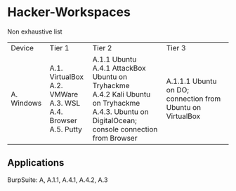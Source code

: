 # Hacker-Workspaces

Non exhaustive list
<table>
  <tr><td>Device</td><td>Tier 1</td><td>Tier 2</td><td>Tier 3</td></tr>
  <tr><td>A. Windows</td><td>A.1. VirtualBox <br/>
A.2. VMWare <br/>
A.3. WSL <br/>
A.4. Browser <br/>
A.5. Putty <br/></td>
  <td>
 A.1.1 Ubuntu <br/>
A.4.1 AttackBox Ubuntu on Tryhackme <br/>
A.4.2 Kali Ubuntu on Tryhackme <br/>
A.4.3. Ubuntu on DigitalOcean; console connection from Browser <br/>   
  </td>
    <td>A.1.1.1 Ubuntu on DO; connection from Ubuntu on VirtualBox <br/></td>
  </tr>
  
</table> 

<h2>Applications </h2>
BurpSuite: A, A.1.1, A.4.1, A.4.2, A.3 <br/>
